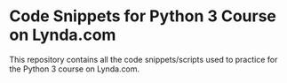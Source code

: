 # Code Snippets for Python 3 Course on Lynda.com

This repository contains all the code snippets/scripts used to practice for the Python 3 course on Lynda.com.

